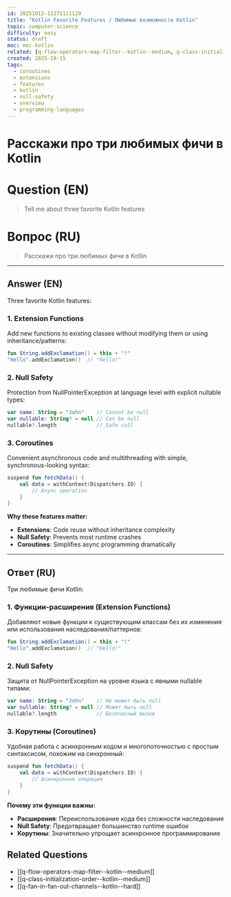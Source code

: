 ```yaml
---
id: 20251012-12271111129
title: "Kotlin Favorite Features / Любимые возможности Kotlin"
topic: computer-science
difficulty: easy
status: draft
moc: moc-kotlin
related: [q-flow-operators-map-filter--kotlin--medium, q-class-initialization-order--kotlin--medium, q-fan-in-fan-out-channels--kotlin--hard]
created: 2025-10-15
tags:
  - coroutines
  - extensions
  - features
  - kotlin
  - null-safety
  - overview
  - programming-languages
---
```

# Расскажи про три любимых фичи в Kotlin

# Question (EN)
> Tell me about three favorite Kotlin features

# Вопрос (RU)
> Расскажи про три любимых фичи в Kotlin

---

## Answer (EN)

Three favorite Kotlin features:

### 1. Extension Functions
Add new functions to existing classes without modifying them or using inheritance/patterns:
```kotlin
fun String.addExclamation() = this + "!"
"Hello".addExclamation()  // "Hello!"
```

### 2. Null Safety
Protection from NullPointerException at language level with explicit nullable types:
```kotlin
var name: String = "John"    // Cannot be null
var nullable: String? = null // Can be null
nullable?.length             // Safe call
```

### 3. Coroutines
Convenient asynchronous code and multithreading with simple, synchronous-looking syntax:
```kotlin
suspend fun fetchData() {
    val data = withContext(Dispatchers.IO) {
        // Async operation
    }
}
```

**Why these features matter:**
- **Extensions**: Code reuse without inheritance complexity
- **Null Safety**: Prevents most runtime crashes
- **Coroutines**: Simplifies async programming dramatically

---

## Ответ (RU)

Три любимые фичи Kotlin:

### 1. Функции-расширения (Extension Functions)
Добавляют новые функции к существующим классам без их изменения или использования наследования/паттернов:
```kotlin
fun String.addExclamation() = this + "!"
"Hello".addExclamation()  // "Hello!"
```

### 2. Null Safety
Защита от NullPointerException на уровне языка с явными nullable типами:
```kotlin
var name: String = "John"    // Не может быть null
var nullable: String? = null // Может быть null
nullable?.length             // Безопасный вызов
```

### 3. Корутины (Coroutines)
Удобная работа с асинхронным кодом и многопоточностью с простым синтаксисом, похожим на синхронный:
```kotlin
suspend fun fetchData() {
    val data = withContext(Dispatchers.IO) {
        // Асинхронная операция
    }
}
```

**Почему эти функции важны:**
- **Расширения**: Переиспользование кода без сложности наследования
- **Null Safety**: Предотвращает большинство runtime ошибок
- **Корутины**: Значительно упрощает асинхронное программирование

## Related Questions

- [[q-flow-operators-map-filter--kotlin--medium]]
- [[q-class-initialization-order--kotlin--medium]]
- [[q-fan-in-fan-out-channels--kotlin--hard]]
